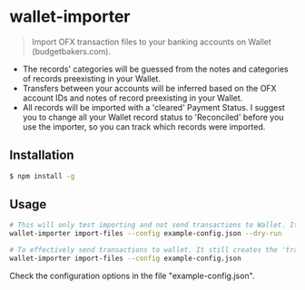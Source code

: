 # wallet-importer
> Import OFX transaction files to your banking accounts on Wallet (budgetbakers.com).
- The records' categories will be guessed from the notes and categories of records preexisting in your Wallet.
- Transfers between your accounts will be inferred based on the OFX account IDs and notes of record  preexisting in your Wallet.
- All records will be imported with a 'cleared' Payment Status. I suggest you to change all your Wallet record status to 'Reconciled' before you use the importer, so you can track which records were imported.

## Installation

```sh
$ npm install -g
```

## Usage

```sh
# This will only test importing and not send transactions to Wallet. It will create a 'transactions.json' file so you can check the records that would be created
wallet-importer import-files --config example-config.json --dry-run
```

```sh
# To effectively send transactions to wallet. It still creates the 'transactions.json' file for logging purposes.
wallet-importer import-files --config example-config.json
```

Check the configuration options in the file "example-config.json".